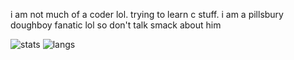 i am not much of a coder lol. trying to learn c stuff. i am a pillsbury doughboy fanatic lol so don't talk smack about him

![stats](https://github-readme-stats.vercel.app/api?username=notmuchofacoder&count_private=true&theme=chartreuse-dark&show_icons=true&include_all_commits=true)
![langs](https://github-readme-stats.vercel.app/api/top-langs/?username=notmuchofacoder&layout=compact&theme=chartreuse-dark)

